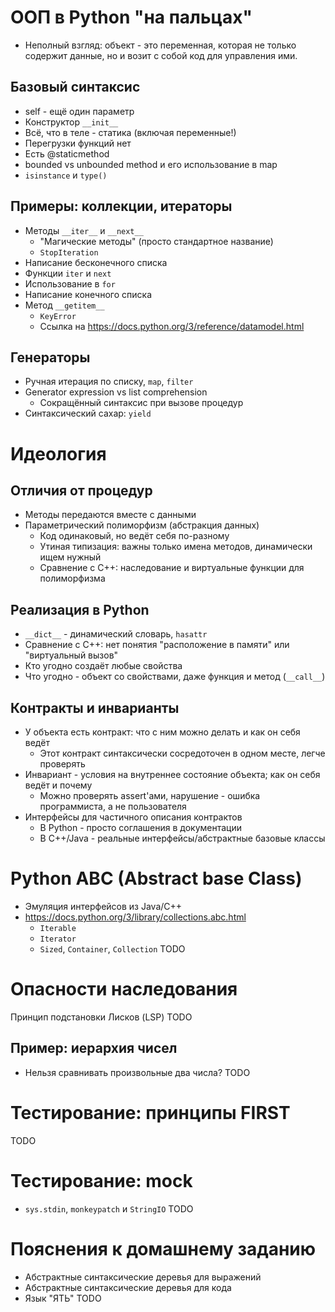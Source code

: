 # ООП в Python "на пальцах"
* Неполный взгляд: объект - это переменная, которая не только
  содержит данные, но и возит с собой код для управления ими.
## Базовый синтаксис
* self - ещё один параметр
* Конструктор `__init__`
* Всё, что в теле - статика (включая переменные!)
* Перегрузки функций нет
* Есть @staticmethod
* bounded vs unbounded method и его использование в map
* `isinstance` и `type()`

## Примеры: коллекции, итераторы
* Методы `__iter__` и `__next__`
  * "Магические методы" (просто стандартное название)
  * `StopIteration`
* Написание бесконечного списка
* Функции `iter` и `next`
* Использование в `for`
* Написание конечного списка
* Метод `__getitem__`
  * `KeyError`
  * Ссылка на https://docs.python.org/3/reference/datamodel.html
## Генераторы
* Ручная итерация по списку, `map`, `filter`
* Generator expression vs list comprehension
  * Сокращённый синтаксис при вызове процедур
* Синтаксический сахар: `yield`

# Идеология
## Отличия от процедур
* Методы передаются вместе с данными
* Параметрический полиморфизм (абстракция данных)
  * Код одинаковый, но ведёт себя по-разному
  * Утиная типизация: важны только имена методов, динамически
    ищем нужный
  * Сравнение с C++: наследование и виртуальные функции для полиморфизма
## Реализация в Python
* `__dict__` - динамический словарь, `hasattr`
* Сравнение с C++: нет понятия "расположение в памяти" или "виртуальный вызов"
* Кто угодно создаёт любые свойства
* Что угодно - объект со свойствами, даже функция и метод (`__call__`)
## Контракты и инварианты
* У объекта есть контракт: что с ним можно делать и как он себя ведёт
  * Этот контракт синтаксически сосредоточен в одном месте, легче проверять
* Инвариант - условия на внутреннее состояние объекта; как он себя ведёт и почему
  * Можно проверять assert'ами, нарушение - ошибка программиста, а не пользователя
* Интерфейсы для частичного описания контрактов
  * В Python - просто соглашения в документации
  * В C++/Java - реальные интерфейсы/абстрактные базовые классы

# Python ABC (Abstract base Class)
* Эмуляция интерфейсов из Java/C++
* https://docs.python.org/3/library/collections.abc.html
  * `Iterable`
  * `Iterator`
  * `Sized`, `Container`, `Collection`
TODO

# Опасности наследования
Принцип подстановки Лисков (LSP)
TODO
## Пример: иерархия чисел
* Нельзя сравнивать произвольные два числа?
TODO

# Тестирование: принципы FIRST
TODO
# Тестирование: mock
* `sys.stdin`, `monkeypatch` и `StringIO`
TODO

# Пояснения к домашнему заданию
* Абстрактные синтаксические деревья для выражений
* Абстрактные синтаксические деревья для кода
* Язык "ЯТЬ"
TODO
